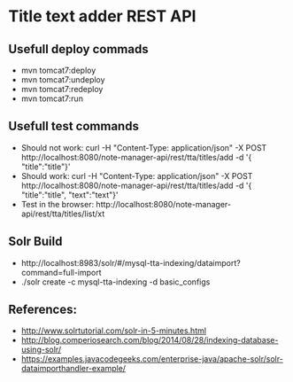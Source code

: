 # Title text adder REST API

## Usefull deploy commads
* mvn tomcat7:deploy
* mvn tomcat7:undeploy
* mvn tomcat7:redeploy
* mvn tomcat7:run

## Usefull test commands
* Should not work: curl -H "Content-Type: application/json" -X POST http://localhost:8080/note-manager-api/rest/tta/titles/add -d '{ "title":"title"}'
* Should work: curl -H "Content-Type: application/json" -X POST http://localhost:8080/note-manager-api/rest/tta/titles/add -d '{ "title":"title", "text":"text"}'
* Test in the browser: http://localhost:8080/note-manager-api/rest/tta/titles/list/xt

## Solr Build
* http://localhost:8983/solr/#/mysql-tta-indexing/dataimport?command=full-import
* ./solr create -c mysql-tta-indexing -d basic_configs

## References:
* http://www.solrtutorial.com/solr-in-5-minutes.html
* http://blog.comperiosearch.com/blog/2014/08/28/indexing-database-using-solr/
* https://examples.javacodegeeks.com/enterprise-java/apache-solr/solr-dataimporthandler-example/
